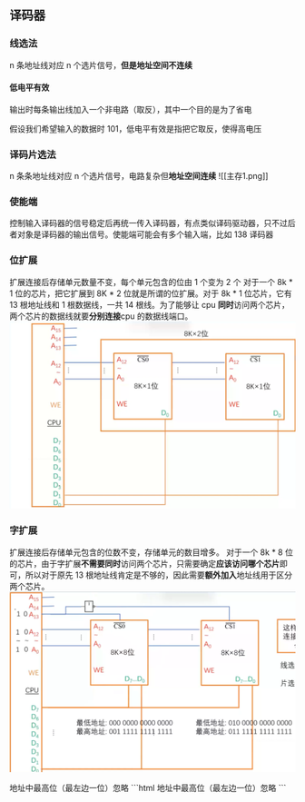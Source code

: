 ## 译码器
### 线选法
n 条地址线对应 n 个选片信号，**但是地址空间不连续**

#### 低电平有效
输出时每条输出线加入一个非电路（取反），其中一个目的是为了省电

假设我们希望输入的数据时 101，低电平有效是指把它取反，使得高电压

### 译码片选法
n 条条地址线对应 n 个选片信号，电路复杂但**地址空间连续**
![[主存1.png]]

### 使能端
控制输入译码器的信号稳定后再统一传入译码器，有点类似译码驱动器，只不过后者对象是译码器的输出信号。使能端可能会有多个输入端，比如 138 译码器

### 位扩展
扩展连接后存储单元数量不变，每个单元包含的位由 1 个变为 2 个
对于一个 8k * 1 位的芯片，把它扩展到 8K * 2 位就是所谓的位扩展。对于 8k * 1 位芯片，它有 13 根地址线和 1 根数据线，一共 14 根线。为了能够让 cpu **同时**访问两个芯片，两个芯片的数据线就要**分别连接**cpu 的数据线端口。
![](主存2位扩展.png)

### 字扩展
扩展连接后存储单元包含的位数不变，存储单元的数目增多。
对于一个 8k * 8 位的芯片，由于字扩展**不需要同时**访问两个芯片，只需要确定**应该访问哪个芯片**即可，所以对于原先 13 根地址线肯定是不够的，因此需要**额外加入**地址线用于区分两个芯片。
![地址中最高位（最左边一位）忽略](主存3字扩展.png "地址中最高位（最左边一位）忽略")
</center style = "font-size: 14 px;">地址中最高位（最左边一位）忽略</center>
```html
</center style = "font-size: 14 px;">地址中最高位（最左边一位）忽略</center>
```



 